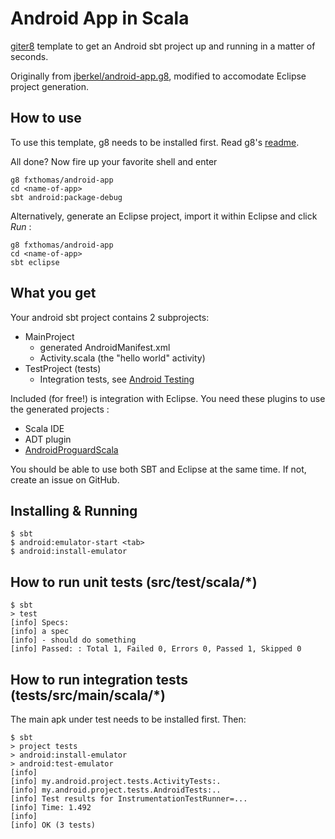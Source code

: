 # Android App in Scala

[giter8](http://github.com/n8han/giter8) template to get an Android
sbt project up and running in a matter of seconds.

Originally from
[jberkel/android-app.g8](http://github.com/jberkel/android-app.g8), modified to
accomodate Eclipse project generation.

## How to use

To use this template, g8 needs to be installed first. Read g8's
[readme](http://github.com/n8han/giter8#readme).

All done? Now fire up your favorite shell and enter

    g8 fxthomas/android-app
    cd <name-of-app>
    sbt android:package-debug

Alternatively, generate an Eclipse project, import it within Eclipse and click
_Run_ :

    g8 fxthomas/android-app
    cd <name-of-app>
    sbt eclipse

## What you get

Your android sbt project contains 2 subprojects:

* MainProject
    * generated AndroidManifest.xml
    * Activity.scala (the "hello world" activity)
* TestProject (tests)
    * Integration tests, see [Android Testing](http://developer.android.com/guide/topics/testing/index.html)

Included (for free!) is integration with Eclipse. You need these plugins to use
the generated projects :

  * Scala IDE
  * ADT plugin
  * [AndroidProguardScala](http://github.com/banshee/AndroidProguardScala)

You should be able to use both SBT and Eclipse at the same time. If not, create
an issue on GitHub.

## Installing & Running

    $ sbt
    $ android:emulator-start <tab>
    $ android:install-emulator

## How to run unit tests (src/test/scala/*)

    $ sbt
    > test
    [info] Specs:
    [info] a spec
    [info] - should do something
    [info] Passed: : Total 1, Failed 0, Errors 0, Passed 1, Skipped 0

## How to run integration tests (tests/src/main/scala/*)

The main apk under test needs to be installed first. Then:

    $ sbt
    > project tests
    > android:install-emulator
    > android:test-emulator
    [info]
    [info] my.android.project.tests.ActivityTests:.
    [info] my.android.project.tests.AndroidTests:..
    [info] Test results for InstrumentationTestRunner=...
    [info] Time: 1.492
    [info]
    [info] OK (3 tests)
